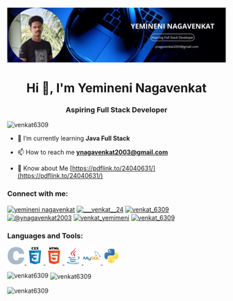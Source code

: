 ![logo](https://github.com/Venkat6309/Venkat6309/blob/main/Banner.png.jpg)
<h1 align="center">Hi 👋, I'm Yemineni Nagavenkat</h1>
<h3 align="center">Aspiring Full Stack Developer</h3>

<p align="left"> <img src="https://komarev.com/ghpvc/?username=venkat6309&label=Profile%20views&color=0e75b6&style=flat" alt="venkat6309" /> </p>

- 🌱 I’m currently learning **Java Full Stack**

- 📫 How to reach me **ynagavenkat2003@gmail.com**

- 📄 Know about Me [https://pdflink.to/24040631/](https://pdflink.to/24040631/)

<h3 align="left">Connect with me:</h3>
<p align="left">
<a href="https://linkedin.com/in/yemineni nagavenkat" target="blank"><img align="center" src="https://raw.githubusercontent.com/rahuldkjain/github-profile-readme-generator/master/src/images/icons/Social/linked-in-alt.svg" alt="yemineni nagavenkat" height="30" width="40" /></a>
<a href="https://instagram.com/___venkat__24" target="blank"><img align="center" src="https://raw.githubusercontent.com/rahuldkjain/github-profile-readme-generator/master/src/images/icons/Social/instagram.svg" alt="___venkat__24" height="30" width="40" /></a>
<a href="https://www.codechef.com/users/venkat_6309" target="blank"><img align="center" src="https://cdn.jsdelivr.net/npm/simple-icons@3.1.0/icons/codechef.svg" alt="venkat_6309" height="30" width="40" /></a>
<a href="https://www.hackerrank.com/@ynagavenkat2003" target="blank"><img align="center" src="https://raw.githubusercontent.com/rahuldkjain/github-profile-readme-generator/master/src/images/icons/Social/hackerrank.svg" alt="@ynagavenkat2003" height="30" width="40" /></a>
<a href="https://www.leetcode.com/venkat_yemimeni" target="blank"><img align="center" src="https://raw.githubusercontent.com/rahuldkjain/github-profile-readme-generator/master/src/images/icons/Social/leet-code.svg" alt="venkat_yemimeni" height="30" width="40" /></a>
<a href="https://auth.geeksforgeeks.org/user/venkat_6309" target="blank"><img align="center" src="https://raw.githubusercontent.com/rahuldkjain/github-profile-readme-generator/master/src/images/icons/Social/geeks-for-geeks.svg" alt="venkat_6309" height="30" width="40" /></a>
</p>

<h3 align="left">Languages and Tools:</h3>
<p align="left"> <a href="https://www.cprogramming.com/" target="_blank" rel="noreferrer"> <img src="https://raw.githubusercontent.com/devicons/devicon/master/icons/c/c-original.svg" alt="c" width="40" height="40"/> </a> <a href="https://www.w3schools.com/css/" target="_blank" rel="noreferrer"> <img src="https://raw.githubusercontent.com/devicons/devicon/master/icons/css3/css3-original-wordmark.svg" alt="css3" width="40" height="40"/> </a> <a href="https://www.w3.org/html/" target="_blank" rel="noreferrer"> <img src="https://raw.githubusercontent.com/devicons/devicon/master/icons/html5/html5-original-wordmark.svg" alt="html5" width="40" height="40"/> </a> <a href="https://www.java.com" target="_blank" rel="noreferrer"> <img src="https://raw.githubusercontent.com/devicons/devicon/master/icons/java/java-original.svg" alt="java" width="40" height="40"/> </a> <a href="https://www.mysql.com/" target="_blank" rel="noreferrer"> <img src="https://raw.githubusercontent.com/devicons/devicon/master/icons/mysql/mysql-original-wordmark.svg" alt="mysql" width="40" height="40"/> </a> <a href="https://www.python.org" target="_blank" rel="noreferrer"> <img src="https://raw.githubusercontent.com/devicons/devicon/master/icons/python/python-original.svg" alt="python" width="40" height="40"/> </a> </p>

<p><img align="left" src="https://github-readme-stats.vercel.app/api/top-langs?username=venkat6309&show_icons=true&locale=en&layout=compact" alt="venkat6309" /></p>

<p>&nbsp;<img align="center" src="https://github-readme-stats.vercel.app/api?username=venkat6309&show_icons=true&locale=en" alt="venkat6309" /></p>

<p><img align="center" src="https://github-readme-streak-stats.herokuapp.com/?user=venkat6309&" alt="venkat6309" /></p>
